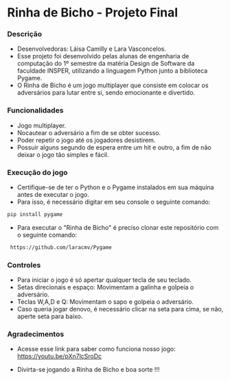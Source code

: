 # Rinha de Bicho - Projeto Final

### Descrição

  - Desenvolvedoras: Láisa Camilly e Lara Vasconcelos.
  - Esse projeto foi desenvolvido pelas alunas de engenharia de computação do 1º semestre da matéria Design de Software da faculdade INSPER, utilizando a linguagem Python junto a biblioteca Pygame.
  - O Rinha de Bicho é um jogo multiplayer que consiste em colocar os adversários para lutar entre si, sendo emocionante e divertido.
 
### Funcionalidades

  - Jogo multiplayer.
  - Nocautear o adversário a fim de se obter sucesso.
  - Poder repetir o jogo até os jogadores desistirem.
  - Possuir alguns segundo de espera entre um hit e outro, a fim de não deixar o jogo tão simples e fácil.

  ### Execução do jogo

  - Certifique-se de ter o Python e o Pygame instalados em sua máquina antes de executar o jogo.
  - Para isso, é necessário digitar em seu console o seguinte comando:
  
  ```sh
  pip install pygame
  ```
  
  - Para executar o "Rinha de Bicho" é preciso clonar este repositório com o seguinte comando:
    
```sh
 https://github.com/laracmv/Pygame
 ```
  
 ### Controles

  - Para iniciar o jogo é só apertar qualquer tecla de seu teclado.
   - Setas direcionais e espaço: Movimentam a galinha e golpeia o adversário.
   - Teclas W,A,D e Q: Movimentam o sapo e golpeia o adversário.
   - Caso queria jogar denovo, é necessário clicar na seta para cima, se não, aperte seta para baixo.
   
### Agradecimentos

  - Acesse esse link para saber como funciona nosso jogo: https://youtu.be/pXn7lcSroDc
  
  - Divirta-se jogando a Rinha de Bicho e boa sorte !!!
